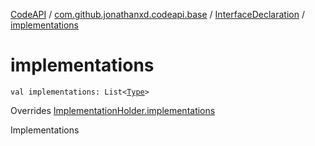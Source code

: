 [CodeAPI](../../index.md) / [com.github.jonathanxd.codeapi.base](../index.md) / [InterfaceDeclaration](index.md) / [implementations](.)

# implementations

`val implementations: List<`[`Type`](http://docs.oracle.com/javase/6/docs/api/java/lang/reflect/Type.html)`>`

Overrides [ImplementationHolder.implementations](../-implementation-holder/implementations.md)

Implementations

